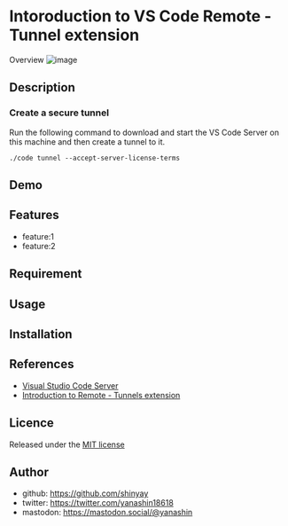 # Intoroduction to VS Code Remote - Tunnel extension

Overview
![image](https://github.com/shinyay/remote-workspace-for-vscode/assets/3072734/0d7873cf-76a5-4ace-9ef8-761362c76e25)

## Description

### Create a secure tunnel

Run the following command to download and start the VS Code Server on this machine and then create a tunnel to it.

```shell
./code tunnel --accept-server-license-terms
```

## Demo

## Features

- feature:1
- feature:2

## Requirement

## Usage

## Installation

## References

- [Visual Studio Code Server](https://code.visualstudio.com/docs/remote/vscode-server)
- [Introduction to Remote - Tunnels extension](https://learn.microsoft.com/en-us/training/modules/create-tunnel/)

## Licence

Released under the [MIT license](https://gist.githubusercontent.com/shinyay/56e54ee4c0e22db8211e05e70a63247e/raw/34c6fdd50d54aa8e23560c296424aeb61599aa71/LICENSE)

## Author

- github: <https://github.com/shinyay>
- twitter: <https://twitter.com/yanashin18618>
- mastodon: <https://mastodon.social/@yanashin>
